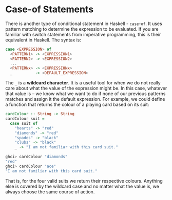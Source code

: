 # Case-of Statements

There is another type of conditional statement in Haskell - `case`-`of`. It uses pattern matching to determine the expression to be evaluated. If you are familiar with switch statements from imperative programming, this is their equivalent in Haskell. The syntax is:

```haskell
case <EXPRESSION> of
  <PATTERN1> -> <EXPRESSION1>
  <PATTERN2> -> <EXPRESSION2>
  ...
  <PATTERNx> -> <EXPRESSIONx>
  _          -> <DEFAULT_EXPRESSION>
```

The `_` is a **wildcard character**. It is a useful tool for when we do not really care about what the value of the expression might be. In this case, whatever that value is – we know what we want to do if none of our previous patterns matches and assign it the default expression. For example, we could define a function that returns the colour of a playing card based on its suit:

```haskell
cardColour :: String -> String
cardColour suit =
  case suit of
    "hearts" -> "red"
    "diamonds" -> "red"
    "spades" -> "black"
    "clubs" -> "black"
    _ -> "I am not familiar with this card suit."
    
ghci> cardColour "diamonds"
"red"
ghci> cardColour "ace"
"I am not familiar with this card suit."
```

That is, for the four valid suits we return their respective colours. Anything else is covered by the wildcard case and no matter what the value is, we always choose the same course of action.
